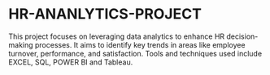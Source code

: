 # HR-ANANLYTICS-PROJECT
This project focuses on leveraging data analytics to enhance HR decision-making processes. It aims to identify key trends in areas like employee turnover, performance, and satisfaction. Tools and techniques used include EXCEL, SQL, POWER BI and Tableau.
